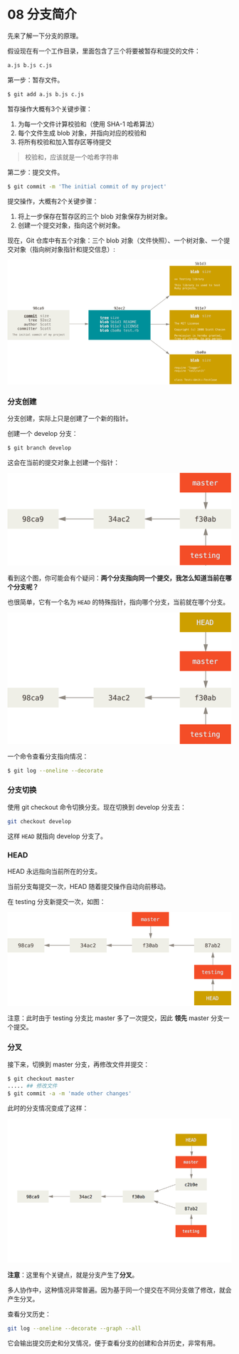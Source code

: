 # 08 分支简介

先来了解一下分支的原理。

假设现在有一个工作目录，里面包含了三个将要被暂存和提交的文件：

```sh
a.js b.js c.js
```

第一步：暂存文件。

```sh
$ git add a.js b.js c.js
```

暂存操作大概有3个关键步骤：

1. 为每一个文件计算校验和（使用 SHA-1 哈希算法）
2. 每个文件生成 blob 对象，并指向对应的校验和
3. 将所有校验和加入暂存区等待提交

> 校验和，应该就是一个哈希字符串

第二步：提交文件。

```sh
$ git commit -m 'The initial commit of my project'
```

提交操作，大概有2个关键步骤：

1. 将上一步保存在暂存区的三个 blob 对象保存为树对象。
2. 创建一个提交对象，指向这个树对象。

现在，Git 仓库中有五个对象：三个 blob 对象（文件快照）、一个树对象、一个提交对象（指向树对象指针和提交信息）:

![commit-and-tree](/assets/commit-and-tree.png)

### 分支创建

分支创建，实际上只是创建了一个新的指针。

创建一个 develop 分支：

```sh
$ git branch develop
```

这会在当前的提交对象上创建一个指针：

![two-branches](/assets/two-branches.png)

看到这个图，你可能会有个疑问：**两个分支指向同一个提交，我怎么知道当前在哪个分支呢？**

也很简单，它有一个名为 `HEAD` 的特殊指针，指向哪个分支，当前就在哪个分支。

![head-to-master](/assets/head-to-master.png)

一个命令查看分支指向情况：

```sh
$ git log --oneline --decorate
```

### 分支切换

使用 git checkout 命令切换分支。现在切换到 develop 分支去：

```sh
git checkout develop
```

这样 `HEAD` 就指向 develop 分支了。

### HEAD

HEAD 永远指向当前所在的分支。

当前分支每提交一次，HEAD 随着提交操作自动向前移动。

在 testing 分支新提交一次，如图：

![advance-testing](/assets/advance-testing.png)

注意：此时由于 testing 分支比 master 多了一次提交，因此 **领先** master 分支一个提交。

### 分叉

接下来，切换到 master 分支，再修改文件并提交：

```sh
$ git checkout master
..... ## 修改文件
$ git commit -a -m 'made other changes'
```

此时的分支情况变成了这样：

![advance-master](/assets/advance-master.png)

**注意**：这里有个关键点，就是分支产生了**分叉**。

多人协作中，这种情况非常普遍。因为基于同一个提交在不同分支做了修改，就会产生分叉。

查看分叉历史：

```sh
git log --oneline --decorate --graph --all
```

它会输出提交历史和分叉情况，便于查看分支的创建和合并历史，非常有用。